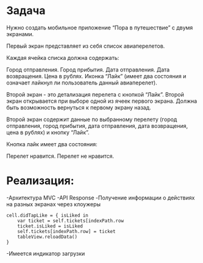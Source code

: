 # Задача 

Нужно создать мобильное приложение “Пора в путешествие” с двумя экранами.

Первый экран представляет из себя список авиаперелетов.

Каждая ячейка списка должна содержать:

Город отправления.
Город прибытия.
Дата отправления.
Дата возвращения.
Цена в рублях.
Иконка “Лайк” (имеет два состояния и означает лайкнул ли пользователь данный авиаперелет).

Второй экран - это детализация перелета с кнопкой “Лайк”.
Второй экран открывается при выборе одной из ячеек первого экрана. Должна быть возможность вернуться к первому экрану назад.

Второй экран содержит данные по выбранному перелету (город отправления, город прибытия, дата отправления, дата возвращения, цена в рублях) и кнопку “Лайк”.

Кнопка лайк имеет два состояния:

Перелет нравится.
Перелет не нравится.

# Реализация:

-Архитектура MVC
-API Response
-Получение информации о действиях на разных экранах через клоужеры

```
cell.didTapLike = { isLiked in
    var ticket = self.tickets[indexPath.row
    ticket.isLiked = isLiked
    self.tickets[indexPath.row] = ticket
    tableView.reloadData()
}
```

-Имеется индикатор загрузки 
